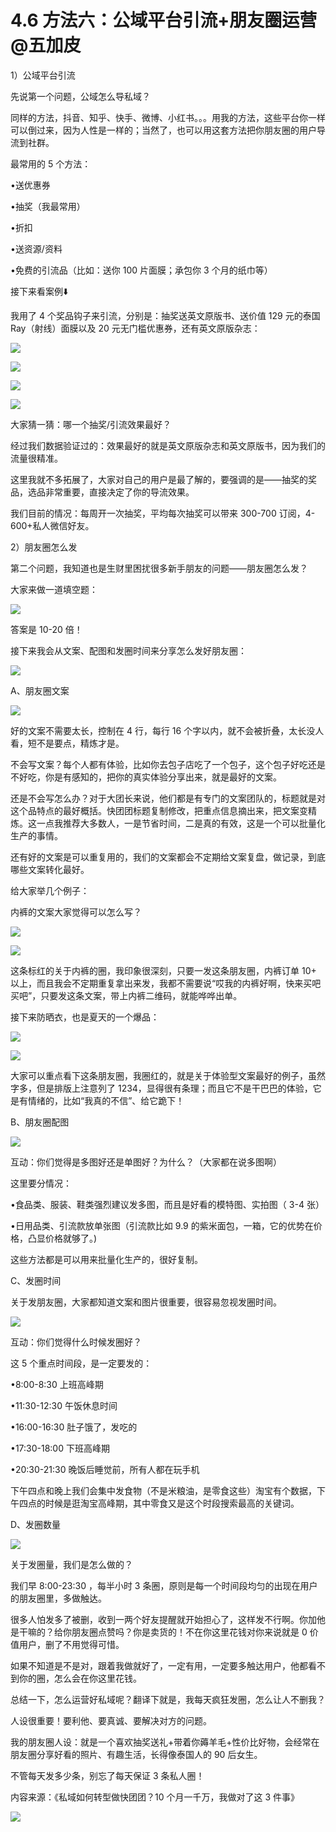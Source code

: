 # 4.6 方法六：公域平台引流+朋友圈运营 @五加皮

1）公域平台引流

先说第一个问题，公域怎么导私域？

同样的方法，抖音、知乎、快手、微博、小红书。。。用我的方法，这些平台你一样可以倒过来，因为人性是一样的；当然了，也可以用这套方法把你朋友圈的用户导流到社群。

最常用的 5 个方法：

•送优惠券

•抽奖（我最常用）

•折扣

•送资源/资料

•免费的引流品（比如：送你 100 片面膜；承包你 3 个月的纸巾等）

接下来看案例⬇️

我用了 4 个奖品钩子来引流，分别是：抽奖送英文原版书、送价值 129 元的泰国 Ray（射线）面膜以及 20 元无门槛优惠券，还有英文原版杂志：

![](img/61479fe01a233a961057f5bf4b3d463f.png)

![](img/d99ff4d06bce12f41e0353e663bbf947.png)

![](img/67a2948caa78d77bd654558830a01e4e.png)

![](img/2bf963fc51c3c3b9e10686feb1b821e5.png)

大家猜一猜：哪一个抽奖/引流效果最好？

经过我们数据验证过的：效果最好的就是英文原版杂志和英文原版书，因为我们的流量很精准。

这里我就不多拓展了，大家对自己的用户是最了解的，要强调的是——抽奖的奖品，选品非常重要，直接决定了你的导流效果。

我们目前的情况：每周开一次抽奖，平均每次抽奖可以带来 300-700 订阅，4-600+私人微信好友。

2）朋友圈怎么发

第二个问题，我知道也是生财里困扰很多新手朋友的问题——朋友圈怎么发？

大家来做一道填空题：

![](img/b4cb07f6c6a20580d3fbda0d6c274add.png)

答案是 10-20 倍！

接下来我会从文案、配图和发圈时间来分享怎么发好朋友圈：

![](img/7d98323ce3a6699d051b45499c290f92.png)

A、朋友圈文案

![](img/72e9d473288a9c9c2ac0ae8b9e83889a.png)

好的文案不需要太长，控制在 4 行，每行 16 个字以内，就不会被折叠，太长没人看，短不是要点，精炼才是。

不会写文案？每个人都有体验，比如你去包子店吃了一个包子，这个包子好吃还是不好吃，你是有感知的，把你的真实体验分享出来，就是最好的文案。

还是不会写怎么办？对于大团长来说，他们都是有专门的文案团队的，标题就是对这个品特点的最好概括。快团团标题复制修改，把重点信息摘出来，把文案变精炼。这一点我推荐大多数人，一是节省时间，二是真的有效，这是一个可以批量化生产的事情。

还有好的文案是可以重复用的，我们的文案都会不定期给文案复盘，做记录，到底哪些文案转化最好。

给大家举几个例子：

内裤的文案大家觉得可以怎么写？

![](img/cba808b947c64805e99c18ccbc6bba43.png)

![](img/cda9a743961a98214a22415a59a3de1a.png)

这条标红的关于内裤的圈，我印象很深刻，只要一发这条朋友圈，内裤订单 10+ 以上，而且我会不定期重复拿出来发，我都不需要说“哎我的内裤好啊，快来买吧买吧”，只要发这条文案，带上内裤二维码，就能哗哗出单。

接下来防晒衣，也是夏天的一个爆品：

![](img/8d68937593fa51911d5edc422b3aced3.png)

![](img/cd46f635d6689047994246ea9ad9d9dd.png)

大家可以重点看下这条朋友圈，我圈红的，就是关于体验型文案最好的例子，虽然字多，但是排版上注意列了 1234，显得很有条理；而且它不是干巴巴的体验，它是有情绪的，比如“我真的不信”、给它跪下！

B、朋友圈配图

![](img/d7c7cd595ac9948602985b30c1e5973d.png)

互动：你们觉得是多图好还是单图好？为什么？（大家都在说多图啊）

这里要分情况：

•食品类、服装、鞋类强烈建议发多图，而且是好看的模特图、实拍图（ 3-4 张）

•日用品类、引流款放单张图（引流款比如 9.9 的紫米面包，一箱，它的优势在价格，凸显价格就够了。)

这些方法都是可以用来批量化生产的，很好复制。

C、发圈时间

关于发朋友圈，大家都知道文案和图片很重要，很容易忽视发圈时间。

![](img/6bd86a6e65b719e58779e885181f4a18.png)

互动：你们觉得什么时候发圈好？

这 5 个重点时间段，是一定要发的：

•8:00-8:30 上班高峰期

•11:30-12:30 午饭休息时间

•16:00-16:30 肚子饿了，发吃的

•17:30-18:00 下班高峰期

•20:30-21:30 晚饭后睡觉前，所有人都在玩手机

下午四点和晚上我们会集中发食物（不是米粮油，是零食这些）淘宝有个数据，下午四点的时候是逛淘宝高峰期，其中零食又是这个时段搜索最高的关键词。

D、发圈数量

![](img/6ca0a2fa6829c37301b3491c8a6c5071.png)

关于发圈量，我们是怎么做的？

我们早 8:00-23:30 ，每半小时 3 条圈，原则是每一个时间段均匀的出现在用户的朋友圈里，多做触达。

很多人怕发多了被删，收到一两个好友提醒就开始担心了，这样发不行啊。你加他是干嘛的？给你朋友圈点赞吗？你是卖货的！不在你这里花钱对你来说就是 0 价值用户，删了不用觉得可惜。

如果不知道是不是对，跟着我做就好了，一定有用，一定要多触达用户，他都看不到你的圈，怎么会在你这里花钱。

总结一下，怎么运营好私域呢？翻译下就是，我每天疯狂发圈，怎么让人不删我？

人设很重要！要利他、要真诚、要解决对方的问题。

我的朋友圈人设：就是一个喜欢抽奖送礼+带着你薅羊毛+性价比好物，会经常在朋友圈分享好看的照片、有趣生活，长得像泰国人的 90 后女生。

不管每天发多少条，别忘了每天保证 3 条私人圈！

内容来源：《私域如何转型做快团团？10 个月一千万，我做对了这 3 件事》

![](img/dd92b07373c3325b41989991c0898588.png)